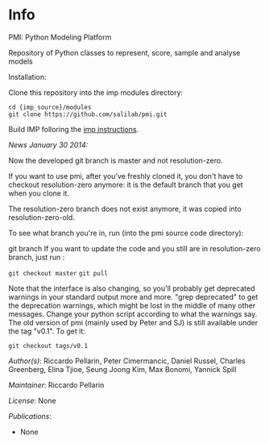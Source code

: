 # Info
PMI: Python Modeling Platform

Repository of Python classes to represent, score, sample 
and analyse models

Installation:

Clone this repository into the imp modules directory:

```
cd {imp_source}/modules
git clone https://github.com/salilab/pmi.git
```

Build IMP folloring the [imp instructions](http://www.integrativemodeling.org/nightly/doc/html/md_doxygen_generated_installation.html#installation).


_News January 30 2014:_

Now the developed git branch is master and not resolution-zero.

If you want to use pmi, after you've freshly cloned it,
you don't have to checkout resolution-zero anymore:
it is the default branch that you get when you clone it.

The resolution-zero branch does not exist anymore,
it was copied into resolution-zero-old.

To see what branch you're in, run (into the pmi source code directory):

git branch
If you want to update the code and you still are in resolution-zero branch,
just run :

`git checkout master`
`git pull`

Note that the interface is also changing,
so you'll probably get deprecated warnings in your standard output more and more.
"grep deprecated"  to get the deprecation warnings, which might be lost in the middle of many other messages. Change your python script according to what the warnings say.
The old version of pmi (mainly used by Peter and SJ) is
still available under the tag "v0.1". To get it:

`git checkout tags/v0.1`



_Author(s)_: Riccardo Pellarin, Peter Cimermancic, Daniel Russel, Charles Greenberg, Elina Tjioe, Seung Joong Kim, Max Bonomi, Yannick Spill

_Maintainer_: Riccardo Pellarin

_License_: None

_Publications_:
- None

